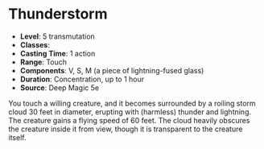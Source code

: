 # Thunderstorm

- **Level**: 5 transmutation
- **Classes**: 
- **Casting Time**: 1 action
- **Range**: Touch
- **Components**: V, S, M (a piece of lightning-fused glass)
- **Duration**: Concentration, up to 1 hour
- **Source**: Deep Magic 5e

You touch a willing creature, and it becomes surrounded by a roiling storm cloud 30 feet in diameter, erupting with (harmless) thunder and lightning. The creature gains a flying speed of 60 feet. The cloud heavily obscures the creature inside it from view, though it is transparent to the creature itself.

